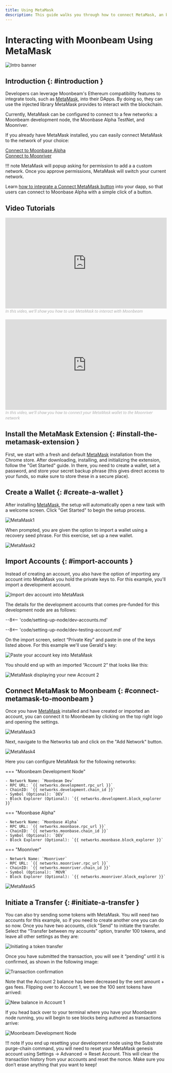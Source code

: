 ```yaml
---
title: Using MetaMask
description: This guide walks you through how to connect MetaMask, an browser-based Ethereum wallet, to Moonriver, the Moonbase Alpha TestNet, or a Moonbeam development node.
---
```


# Interacting with Moonbeam Using MetaMask

![Intro banner](/images/integrations/integrations-metamask-banner.png)

## Introduction {: #introduction } 

Developers can leverage Moonbeam's Ethereum compatibility features to integrate tools, such as [MetaMask](https://metamask.io/), into their DApps. By doing so, they can use the injected library MetaMask provides to interact with the blockchain.

Currently, MetaMask can be configured to connect to a few networks: a Moonbeam development node, the Moonbase Alpha TestNet, and Moonriver.

If you already have MetaMask installed, you can easily connect MetaMask to the network of your choice:

<div class="button-wrapper">
    <a href="#" class="md-button connectMetaMask" value="moonbase">Connect to Moonbase Alpha</a>
</div>

<div class="button-wrapper">
    <a href="#" class="md-button connectMetaMask" value="moonriver">Connect to Moonriver</a>
</div>

!!! note
    MetaMask will popup asking for permission to add a a custom network. Once you approve permissions, MetaMask will switch your current network.

Learn [how to integrate a Connect MetaMask button](/builders/interact/metamask-dapp/) into your dapp, so that users can connect to Moonbase Alpha with a simple click of a button.

## Video Tutorials

<style>.embed-container { position: relative; padding-bottom: 56.25%; height: 0; overflow: hidden; max-width: 100%; } .embed-container iframe, .embed-container object, .embed-container embed { position: absolute; top: 0; left: 0; width: 100%; height: 100%; }</style><div class='embed-container'><iframe src='https://www.youtube.com/embed//hrpBd2-a7as' frameborder='0' allowfullscreen></iframe></div>
<style>.caption { font-family: Open Sans, sans-serif; font-size: 0.9em; color: rgba(170, 170, 170, 1); font-style: italic; letter-spacing: 0px; position: relative;}</style><div class='caption'>In this video, we'll show you how to use MetaMask to interact with Moonbeam</a></div>

<br>

<style>.embed-container { position: relative; padding-bottom: 56.25%; height: 0; overflow: hidden; max-width: 100%; } .embed-container iframe, .embed-container object, .embed-container embed { position: absolute; top: 0; left: 0; width: 100%; height: 100%; }</style><div class='embed-container'><iframe src='https://www.youtube.com/embed/ywpc1UwpIyg' frameborder='0' allowfullscreen></iframe></div>
<style>.caption { font-family: Open Sans, sans-serif; font-size: 0.9em; color: rgba(170, 170, 170, 1); font-style: italic; letter-spacing: 0px; position: relative;}</style><div class='caption'>In this video, we'll show you how to connect your MetaMask wallet to the Moonriver network</a></div>



## Install the MetaMask Extension {: #install-the-metamask-extension } 

First, we start with a fresh and default [MetaMask](https://metamask.io/) installation from the Chrome store. After downloading, installing, and initializing the extension, follow the "Get Started" guide. In there, you need to create a wallet, set a password, and store your secret backup phrase (this gives direct access to your funds, so make sure to store these in a secure place). 

## Create a Wallet {: #create-a-wallet } 

After installing [MetaMask](https://metamask.io), the setup will automatically open a new task with a welcome screen. Click "Get Started" to begin the setup process.

![MetaMask1](/images/metamask/metamask-1.png)

When prompted, you are given the option to import a wallet using a recovery seed phrase. For this exercise, set up a new wallet.

![MetaMask2](/images/metamask/metamask-2.png)

## Import Accounts {: #import-accounts } 

Instead of creating an account, you also have the option of importing any account into MetaMask you hold the private keys to. For this example, you'll import a development account.

![Import dev account into MetaMask](/images/metamask/metamask-3.png)

The details for the development accounts that comes pre-funded for this development node are as follows:

--8<-- 'code/setting-up-node/dev-accounts.md'

--8<-- 'code/setting-up-node/dev-testing-account.md'

On the import screen, select “Private Key” and paste in one of the keys listed above. For this example we'll use Gerald's key:

![Paste your account key into MetaMask](/images/metamask/metamask-4.png)

You should end up with an imported “Account 2” that looks like this:

![MetaMask displaying your new Account 2](/images/metamask/metamask-5.png)

## Connect MetaMask to Moonbeam {: #connect-metamask-to-moonbeam } 

Once you have [MetaMask](https://metamask.io/) installed and have created or imported an account, you can connect it to Moonbeam by clicking on the top right logo and opening the settings.

![MetaMask3](/images/metamask/metamask-6.png)

Next, navigate to the Networks tab and click on the "Add Network" button.

![MetaMask4](/images/metamask/metamask-7.png)

Here you can configure MetaMask for the following networks:

=== "Moonbeam Development Node"

    - Network Name: `Moonbeam Dev`
    - RPC URL: `{{ networks.development.rpc_url }}`
    - ChainID: `{{ networks.development.chain_id }}`
    - Symbol (Optional): `DEV`
    - Block Explorer (Optional): `{{ networks.development.block_explorer }}`

=== "Moonbase Alpha"

    - Network Name: `Moonbase Alpha`
    - RPC URL: `{{ networks.moonbase.rpc_url }}`
    - ChainID: `{{ networks.moonbase.chain_id }}`
    - Symbol (Optional): `DEV`
    - Block Explorer (Optional): `{{ networks.moonbase.block_explorer }}`

=== "Moonriver"

    - Network Name: `Moonriver`
    - RPC URL: `{{ networks.moonriver.rpc_url }}`
    - ChainID: `{{ networks.moonriver.chain_id }}`
    - Symbol (Optional): `MOVR`
    - Block Explorer (Optional): `{{ networks.moonriver.block_explorer }}`

![MetaMask5](/images/metamask/metamask-8.png)

## Initiate a Transfer {: #initiate-a-transfer } 

You can also try sending some tokens with MetaMask. You will need two accounts for this example, so if you need to create another one you can do so now. Once you have two accounts, click "Send" to initiate the transfer. Select the “Transfer between my accounts” option, transfer 100 tokens, and leave all other settings as they are:

![Initiating a token transfer](/images/metamask/metamask-9.png)

Once you have submitted the transaction, you will see it “pending” until it is confirmed, as shown in the following image:

![Transaction confirmation](/images/metamask/metamask-10.png)

Note that the Account 2 balance has been decreased by the sent amount + gas fees. Flipping over to Account 1, we see the 100 sent tokens have arrived:

![New balance in Account 1](/images/metamask/metamask-11.png)

If you head back over to your terminal where you have your Moonbeam node running, you will begin to see blocks being authored as transactions arrive:

![Moonbeam Development Node](/images/metamask/metamask-12.png)

!!! note
    If you end up resetting your development node using the Substrate purge-chain command, you will need to reset your MetaMask genesis account using Settings -> Advanced -> Reset Account. This will clear the transaction history from your accounts and reset the nonce. Make sure you don’t erase anything that you want to keep!
 
